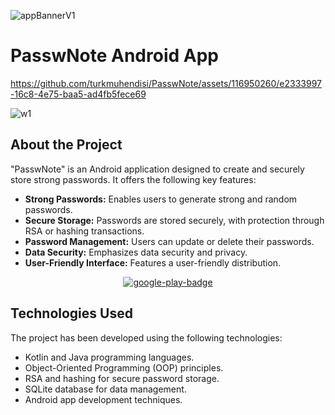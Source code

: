 ![appBannerV1](https://github.com/turkmuhendisi/PasswNote/assets/74829377/ee84b88e-8d2a-422d-851b-4bf43571c822)

# PasswNote Android App

https://github.com/turkmuhendisi/PasswNote/assets/116950260/e2333997-16c8-4e75-baa5-ad4fb5fece69 

![w1](https://github.com/turkmuhendisi/PasswNote/assets/116950260/2a162a34-2411-4abb-86b4-71232d0458e8)




## About the Project

"PasswNote" is an Android application designed to create and securely store strong passwords. It offers the following key features:

- **Strong Passwords:** Enables users to generate strong and random passwords.
- **Secure Storage:** Passwords are stored securely, with protection through RSA or hashing transactions.
- **Password Management:** Users can update or delete their passwords.
- **Data Security:** Emphasizes data security and privacy.
- **User-Friendly Interface:** Features a user-friendly distribution.

<div align="center">

[![google-play-badge](https://github.com/user-attachments/assets/0449621d-746d-49dd-a3cb-e9cc3f39f046)](https://play.google.com/store/apps/details?id=com.erdemserhat.ultimatebox&hl=en)

</div>

## Technologies Used

The project has been developed using the following technologies:

- Kotlin and Java programming languages.
- Object-Oriented Programming (OOP) principles.
- RSA and hashing for secure password storage.
- SQLite database for data management.
- Android app development techniques.


